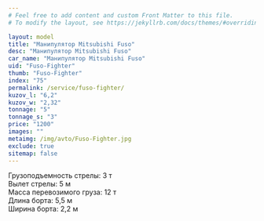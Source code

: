 ```yaml
---
# Feel free to add content and custom Front Matter to this file.
# To modify the layout, see https://jekyllrb.com/docs/themes/#overriding-theme-defaults

layout: model
title: "Манипулятор Mitsubishi Fuso"
desc: "Манипулятор Mitsubishi Fuso"
car_name: "Манипулятор Mitsubishi Fuso"
uid: "Fuso-Fighter"
thumb: "Fuso-Fighter"
index: "75"
permalink: /service/fuso-fighter/
kuzov_l: "6,2"
kuzov_w: "2,32"
tonnage: "5"
tonnage_s: "3"
price: "1200"
images: ""
metaimg: /img/avto/Fuso-Fighter.jpg
exclude: true
sitemap: false
---
```


Грузоподъемность стрелы: 3 т  
Вылет стрелы: 5 м  
Масса перевозимого груза: 12 т  
Длина борта: 5,5 м  
Ширина борта: 2,2 м  